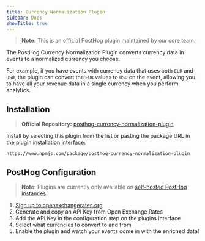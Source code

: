 ```yaml
---
title: Currency Normalization Plugin
sidebar: Docs
showTitle: true
---
```


> **Note:** This is an official PostHog plugin maintained by our core team.

The PostHog Currency Normalization Plugin converts currency data in events to a normalized currency you choose.

For example, if you have events with currency data that uses both `EUR` and `USD`, the plugin can convert the `EUR` values to `USD` on the event, allowing you to have all your revenue data in a single currency when you perform analytics.

## Installation

> **Official Repository:** [posthog-currency-normalization-plugin](https://github.com/PostHog/posthog-currency-normalization-plugin)

Install by selecting this plugin from the list or pasting the package URL in the plugin installation interface:
```
https://www.npmjs.com/package/posthog-currency-normalization-plugin
```

## PostHog Configuration

> **Note:** Plugins are currently only available on [self-hosted PostHog instances](posthog.com/docs/features/plugins).

1. [Sign up to openexchangerates.org](https://openexchangerates.org/)
1. Generate and copy an API Key from Open Exchange Rates
1. Add the API Key in the configuration step on the plugins interface
1. Select what currencies to convert to and from
1. Enable the plugin and watch your events come in with the enriched data!
